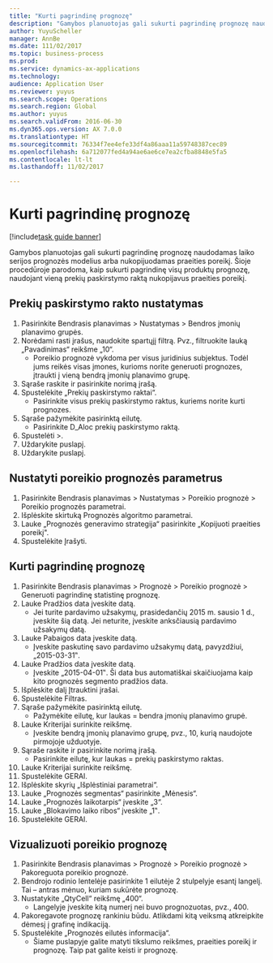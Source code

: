 ```yaml
--- 
title: "Kurti pagrindinę prognozę"
description: "Gamybos planuotojas gali sukurti pagrindinę prognozę naudodamas laiko serijos prognozės modelius arba nukopijuodamas praeities poreikį."
author: YuyuScheller
manager: AnnBe
ms.date: 111/02/2017
ms.topic: business-process
ms.prod: 
ms.service: dynamics-ax-applications
ms.technology: 
audience: Application User
ms.reviewer: yuyus
ms.search.scope: Operations
ms.search.region: Global
ms.author: yuyus
ms.search.validFrom: 2016-06-30
ms.dyn365.ops.version: AX 7.0.0
ms.translationtype: HT
ms.sourcegitcommit: 76334f7ee4efe33df4a86aaa11a59748387cec89
ms.openlocfilehash: 6a712077fed4a94ae6ae6ce7ea2cfba8848e5fa5
ms.contentlocale: lt-lt
ms.lasthandoff: 11/02/2017

---
```

# <a name="create-a-baseline-forecast"></a>Kurti pagrindinę prognozę

[!include[task guide banner](../../includes/task-guide-banner.md)]

Gamybos planuotojas gali sukurti pagrindinę prognozę naudodamas laiko serijos prognozės modelius arba nukopijuodamas praeities poreikį. Šioje procedūroje parodoma, kaip sukurti pagrindinę visų produktų prognozę, naudojant vieną prekių paskirstymo raktą nukopijavus praeities poreikį. 


## <a name="set-up-an-item-allocation-key"></a>Prekių paskirstymo rakto nustatymas
1. Pasirinkite Bendrasis planavimas > Nustatymas > Bendros įmonių planavimo grupės.
2. Norėdami rasti įrašus, naudokite spartųjį filtrą. Pvz., filtruokite lauką „Pavadinimas“ reikšme „10“.
    * Poreikio prognozė vykdoma per visus juridinius subjektus. Todėl jums reikės visas įmones, kurioms norite generuoti prognozes, įtraukti į vieną bendrą įmonių planavimo grupę.  
3. Sąraše raskite ir pasirinkite norimą įrašą.
4. Spustelėkite „Prekių paskirstymo raktai“.
    * Pasirinkite visus prekių paskirstymo raktus, kuriems norite kurti prognozes.  
5. Sąraše pažymėkite pasirinktą eilutę.
    * Pasirinkite D_Aloc prekių paskirstymo raktą.  
6. Spustelėti >.
7. Uždarykite puslapį.
8. Uždarykite puslapį.

## <a name="set-up-the-demand-forecasting-parameters"></a>Nustatyti poreikio prognozės parametrus
1. Pasirinkite Bendrasis planavimas > Nustatymas > Poreikio prognozė > Poreikio prognozės parametrai.
2. Išplėskite skirtuką Prognozės algoritmo parametrai.
3. Lauke „Prognozės generavimo strategija“ pasirinkite „Kopijuoti praeities poreikį".
4. Spustelėkite Įrašyti.

## <a name="create-a-baseline-forecast"></a>Kurti pagrindinę prognozę
1. Pasirinkite Bendrasis planavimas > Prognozė > Poreikio prognozė > Generuoti pagrindinę statistinę prognozę.
2. Lauke Pradžios data įveskite datą.
    * Jei turite pardavimo užsakymų, prasidedančių 2015 m. sausio 1 d., įveskite šią datą. Jei neturite, įveskite anksčiausią pardavimo užsakymų datą.  
3. Lauke Pabaigos data įveskite datą.
    * Įveskite paskutinę savo pardavimo užsakymų datą, pavyzdžiui, „2015-03-31‟.  
4. Lauke Pradžios data įveskite datą.
    * Įveskite „2015-04-01‟. Ši data bus automatiškai skaičiuojama kaip kito prognozės segmento pradžios data.  
5. Išplėskite dalį Įtrauktini įrašai.
6. Spustelėkite Filtras.
7. Sąraše pažymėkite pasirinktą eilutę.
    * Pažymėkite eilutę, kur laukas = bendra įmonių planavimo grupė.  
8. Lauke Kriterijai surinkite reikšmę.
    * Įveskite bendrą įmonių planavimo grupę, pvz., 10, kurią naudojote pirmojoje užduotyje.  
9. Sąraše raskite ir pasirinkite norimą įrašą.
    * Pasirinkite eilutę, kur laukas = prekių paskirstymo raktas.  
10. Lauke Kriterijai surinkite reikšmę.
11. Spustelėkite GERAI.
12. Išplėskite skyrių „Išplėstiniai parametrai“.
13. Lauke „Prognozės segmentas“ pasirinkite „Mėnesis“.
14. Lauke „Prognozės laikotarpis“ įveskite „3“.
15. Lauke „Blokavimo laiko ribos“ įveskite „1‟.
16. Spustelėkite GERAI.

## <a name="visualize-the-demand-forecast"></a>Vizualizuoti poreikio prognozę
1. Pasirinkite Bendrasis planavimas > Prognozė > Poreikio prognozė > Pakoreguota poreikio prognozė.
2. Bendrojo rodinio lentelėje pasirinkite 1 eilutėje 2 stulpelyje esantį langelį. Tai – antras mėnuo, kuriam sukūrėte prognozę.
3. Nustatykite „QtyCell“ reikšmę „400“.
    * Langelyje įveskite kitą numerį nei buvo prognozuotas, pvz., 400.  
4. Pakoregavote prognozę rankiniu būdu. Atlikdami kitą veiksmą atkreipkite dėmesį į grafinę indikaciją.
5. Spustelėkite „Prognozės eilutės informacija“.
    * Šiame puslapyje galite matyti tikslumo reikšmes, praeities poreikį ir prognozę. Taip pat galite keisti ir prognozę.  


